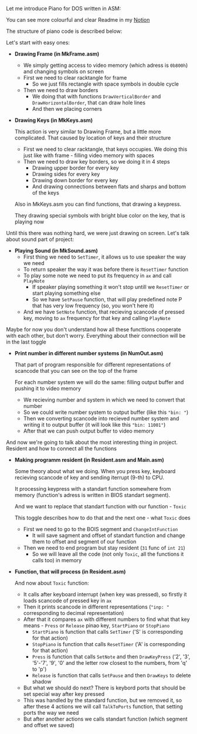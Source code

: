 Let me introduce Piano for DOS written in ASM:

You can see more colourful and clear Readme in my [Notion](https://www.notion.so/Piano-Frame-Resident-f0ade7c7b0184e4b8ddb5d3b034da4ef)

The structure of piano code is described below:

Let's start with easy ones:

- **Drawing Frame (in MkFrame.asm)**
    - We simply getting access to video memory (which adress is `0b800h`) and changing symbols on screen
    - First we need to clear racktangle for frame
        - So we just fills rectangle with space symbols in double cycle
    - Then we need to draw borders
        - We doing that with functions `DrawVerticalBorder` and `DrawHorizontalBorder`, that can draw hole lines
        - And then we placing corners
- **Drawing Keys (in MkKeys.asm)**

    This action is very similar to Drawing Frame, but a little more complicated. That caused by location of keys and their structure

    - First we need to clear racktangle, that keys occupies. We doing this just like with frame - filling video memory with spaces
    - Then we need to draw key borders, so we doing it in 4 steps
        - Drawing upper border for every key
        - Drawing sides for every key
        - Drawing down border for every key
        - And drawing connections between flats and sharps and bottom of the keys

    Also in MkKeys.asm you can find functions, that drawing a keypress.

    They drawing special symbols with bright blue color on the key, that is playing now

Until this there was nothing hard, we were just drawing on screen. Let's talk about sound part of project:

- **Playing Sound (in MkSound.asm)**
    - First thing we need to `SetTimer`, it allows us to use speaker the way we need
    - To return speaker the way it was before there is `ResetTimer` function
    - To play some note we need to put its frequency in `ax` and call `PlayNote`
        - If speaker playing something it won't stop untill we `ResetTimer` or start playing something else
        - So we have `SetPause` function, that will play predefined note P that has very low frequency (so, you won't here it)
    - And we have `SetNote` function, that recieving scancode of pressed key, moving to `ax` frequency for that key and calling `PlayNote`

Maybe for now you don't understand how all these functtions cooperate with each other, but don't worry. Everything about their connection will be in the last toggle

- **Print number in different number systems (in NumOut.asm)**

    That part of program responsible for different representations of scancode that you can see on the top of the frame

    For each number system we will do the same: filling output buffer and pushing it to video memory

    - We recieving number and system in which we need to convert that number
    - So we could write number system to output buffer (like this `"bin: "`)
    - Then we converting scancode into recieved number system and writing it to output buffer (it will look like this `"bin: 11001"`)
    - After that we can push output buffer to video memory

And now we're going to talk about the most interesting thing in project. Resident and how to connect all the functions

- **Making programm resident (in Resident.asm and Main.asm)**

    Some theory about what we doing. When you press key, keyboard recieving scancode of key and sending iterrupt (9-th) to CPU. 

    It processing keypress with a standart function somewhere from memory (function's adress is written in BIOS standart segment).

    And we want to replace that standart function with our function - `Toxic`

    This toggle describes how to do that and the next one - what `Toxic` does

    - First we need to go to the BOIS segment and `ChangeIntFunction`
        - It will save sagment and offset of standart function and change them to offset and segment of our function
    - Then we need to end program but stay resident (`31` func of `int 21`)
        - So we will leave all the code (not only `Toxic`, all the functions it calls too) in memory
- **Function, that will process (in Resident.asm)**

    And now about `Toxic` function:

    - It calls after keyboard interrupt (when key was pressed), so firstly it loads scancode of pressed key in `ax`
    - Then it prints scancode in different representations (`"inp: "` corresponding to decimal representation)
    - After that it compares `ax` with different numbers to find what that key means - `Press` or `Release` pinao key, `StartPiano` or `StopPiano`
        - `StartPiano` is function that calls `SetTimer` ('S' is corresponding for that action)
        - `StopPiano` is function that calls `ResetTimer` ('A' is corresponding for that action)
        - `Press` is function that calls `SetNote` and then `DrawKeyPress` ('2', '3', '5'-'7', '9', '0' and the letter row closest to the numbers, from 'q' to 'p')
        - `Release` is function that calls `SetPause` and then `DrawKeys` to delete shadow
    - But what we should do next? There is keybord ports that should be set special way after key pressed
    - This was handled by the standard function, but we removed it, so after these 4 actions we will call `TalkToPorts` function, that setting ports the way we need
    - But after another actions we calls standart function (which segment and offset we saved)
